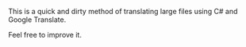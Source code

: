 This is a quick and dirty method of translating large files using C# and Google Translate.

Feel free to improve it.